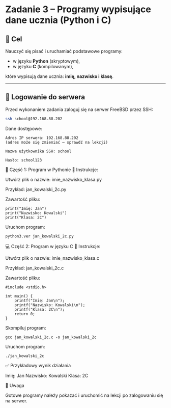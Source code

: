 # Zadanie 3 – Programy wypisujące dane ucznia (Python i C)

## 🎯 Cel

Nauczyć się pisać i uruchamiać podstawowe programy:
- w języku **Python** (skryptowym),
- w języku **C** (kompilowanym),

które wypisują dane ucznia: **imię, nazwisko i klasę**.

---

## 🔐 Logowanie do serwera

Przed wykonaniem zadania zaloguj się na serwer FreeBSD przez SSH:

```bash
ssh school@192.168.88.202
```

Dane dostępowe:

    Adres IP serwera: 192.168.88.202
    (adres może się zmieniać – sprawdź na lekcji)

    Nazwa użytkownika SSH: school

    Hasło: school123

🐍 Część 1: Program w Pythonie
🔧 Instrukcje:

Utwórz plik o nazwie: imie_nazwisko_klasa.py


Przykład: jan_kowalski_2c.py

Zawartość pliku:

```
print("Imię: Jan")
print("Nazwisko: Kowalski")
print("Klasa: 2C")
```

Uruchom program:

```bash
python3.ver jan_kowalski_2c.py
```

💻 Część 2: Program w języku C
🔧 Instrukcje:

Utwórz plik o nazwie: imie_nazwisko_klasa.c

Przykład: jan_kowalski_2c.c

Zawartość pliku:

```
#include <stdio.h>

int main() {
    printf("Imię: Jan\n");
    printf("Nazwisko: Kowalski\n");
    printf("Klasa: 2C\n");
    return 0;
}
```

Skompiluj program:

```
gcc jan_kowalski_2c.c -o jan_kowalski_2c
```

Uruchom program:
 
```bash
./jan_kowalski_2c
```    

✅ Przykładowy wynik działania

Imię: Jan
Nazwisko: Kowalski
Klasa: 2C

📌 Uwaga

Gotowe programy należy pokazać i uruchomić na lekcji po zalogowaniu się na serwer.

